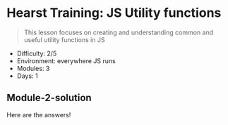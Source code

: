 # Hearst Training: JS Utility functions
> This lesson focuses on creating and understanding common and useful utility functions in JS
* Difficulty: 2/5
* Environment: everywhere JS runs
* Modules: 3
* Days: 1


## Module-2-solution
Here are the answers!
